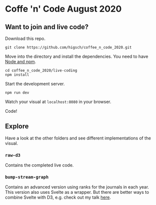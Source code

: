 # Coffe 'n' Code August 2020

## Want to join and live code?

Download this repo.

```
git clone https://github.com/higsch/coffee_n_code_2020.git
```

Move into the directory and install the dependencies. You need to have [Node and npm](https://www.npmjs.com/get-npm).

```
cd coffee_n_code_2020/live-coding
npm install
```

Start the development server.

```
npm run dev
```

Watch your visual at `localhost:8080` in your browser.

Code!

## Explore
Have a look at the other folders and see different implementations of the visual.

### `raw-d3`
Contains the completed live code.

### `bump-stream-graph`
Contains an advanced version using ranks for the journals in each year. This version also uses Svelte as a wrapper. But there are better ways to combine Svelte with D3, e.g. check out my talk [here](https://www.youtube.com/watch?v=bnd64ZrHC0U).
